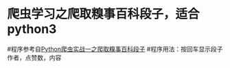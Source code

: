 # 爬虫学习之爬取糗事百科段子，适合python3
#程序参考自[Python爬虫实战一之爬取糗事百科段子](http://cuiqingcai.com/990.html)
#程序用法：按回车显示段子作者，点赞数，内容
